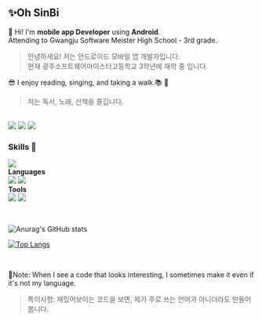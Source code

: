 ## ✨Oh SinBi 

👋 Hi! I'm **mobile app Developer** using **Android**. <br>
Attending to Gwangju Software Meister High School - 3rd grade.<br>

>  안녕하세요! 저는 안드로이드 모바일 앱 개발자입니다. <br>
>  현재 광주소프트웨어마이스터고등학교 3학년에 재학 중 입니다. <br>

😎 I enjoy reading, singing, and taking a walk.📚 🎵 <br>

>  저는 독서, 노래, 산책을 즐깁니다.
  
<br>
<a href="https://sinbee0402.notion.site/sinbee0402/d6c17027fe1e40978fb7453af9492589" target="_blank"><img src="https://img.shields.io/badge/Notion-494649?style=flat-square&logo=Notion&logoColor=white"/></a>
<a href="https://velog.io/@sinbee0402" target="_blank"><img src="https://img.shields.io/badge/Velog-20C997?style=flat-square&logo=Velog&logoColor=white"/></a>
<a href="mailto:osb3476@gmail.com" target="_blank"><img src="https://img.shields.io/badge/osb3476@gmail.com-EA4335?style=flat-square&logo=Gmail&logoColor=white"/></a>
<br>

### Skills 🎨
<a href="https://developer.android.com/?hl=ko" target="_blank"><img src="https://img.shields.io/badge/Android-3DDC84?style=flat-square&logo=Android&logoColor=white"/></a>
<br>
**Languages** 
<br>
<a href="https://kotlinlang.org/" target="_blank"><img src="https://img.shields.io/badge/Kotlin-7F52FF?style=flat-square&logo=Kotlin&logoColor=white"/></a>
<a href="" target="_blank"><img src="https://img.shields.io/badge/Java-007396?style=flat-square&logo=Java&logoColor=white"/></a>
<br>
**Tools** <br>
<a href="" target="_blank"><img src="https://img.shields.io/badge/Firebase-FFCA28?style=flat-square&logo=Firebase&logoColor=white"/></a>
<a href="" target="_blank"><img src="https://img.shields.io/badge/Git-F05032?style=flat-square&logo=Git&logoColor=white"/></a>

<br>

![Anurag's GitHub stats](https://github-readme-stats.vercel.app/api?username=sinbee0402&theme=vue&show_icons=true)
<br>

[![Top Langs](https://github-readme-stats.vercel.app/api/top-langs/?username=sinbee0402&layout=compact)](https://github.com/sinbee0402/github-readme-stats)

<br>

📌Note: When I see a code that looks interesting, I sometimes make it even if it's not my language.

> 특이사항: 재밌어보이는 코드을 보면, 제가 주로 쓰는 언어가 아니더라도 만들어봅니다.
